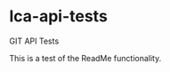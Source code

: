 <h1>
lca-api-tests
</h1>
<p>
GIT API Tests
</p>
<p>
This is a test of the ReadMe functionality.
</p>

